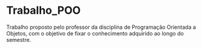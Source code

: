 # Trabalho_POO
 Trabalho proposto pelo professor da disciplina de Programação Orientada a Objetos, com o objetivo de fixar o conhecimento adquirido ao longo do semestre.
